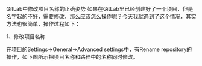 GitLab中修改项目名称的正确姿势
如果在GitLab里已经创建好了一个项目，但是名字起的不好，需要修改，那么应该怎么操作呢？今天我就遇到了这个情况，其实方法也很简单，操作过程如下：

1、修改项目名称

在项目的Settings->General->Advanced settings中，有Rename repository的操作，如下图所示把项目名称和路径中的名称同时修改。

